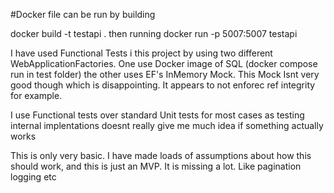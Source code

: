 #Docker file can be run by building

docker build -t testapi .
then running
docker run -p 5007:5007  testapi

I have used Functional Tests i this project by using two different WebApplicationFactories. One use Docker image of SQL (docker compose run in test folder) the other uses EF's InMemory Mock. This Mock
Isnt very good though which is disappointing. It appears to not enforec ref integrity for example.

I use Functional tests over standard Unit tests for most cases as testing internal implentations doesnt really give me much idea if something actually works

This is only very basic. I have made loads of assumptions about how this should work, and this is just an MVP. It is missing a lot. Like pagination logging etc


